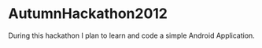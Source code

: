 AutumnHackathon2012
===================
During this hackathon I plan to learn and code a simple Android Application. 

